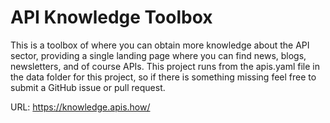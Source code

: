 # API Knowledge Toolbox
This is a toolbox of where you can obtain more knowledge about the API sector, providing a single landing page where you can find news, blogs, newsletters, and of course APIs. This project runs from the apis.yaml file in the data folder for this project, so if there is something missing feel free to submit a GitHub issue or pull request.

URL: https://knowledge.apis.how/